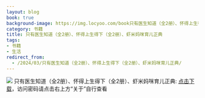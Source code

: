 ```yaml
---
layout: blog
book: true
background-image: https://img.locyoo.com/book只有医生知道（全2册）、怀得上生得下（全2册）、虾米妈咪育儿正典.jpg
category: 书籍
title: 只有医生知道（全2册）、怀得上生得下（全2册）、虾米妈咪育儿正典
tags:
- 书籍
- 生活
redirect_from:
  - /2024/03/只有医生知道（全2册）、怀得上生得下（全2册）、虾米妈咪育儿正典/
---
```

![](https://img.locyoo.com/book只有医生知道（全2册）、怀得上生得下（全2册）、虾米妈咪育儿正典.jpg)
只有医生知道（全2册）、怀得上生得下（全2册）、虾米妈咪育儿正典: <a name = "ref1" href="https://url18.ctfile.com/f/50983618-1350065798-57ada5?p=3619">点击下载</a>，访问密码请点击右上方“关于”自行查看